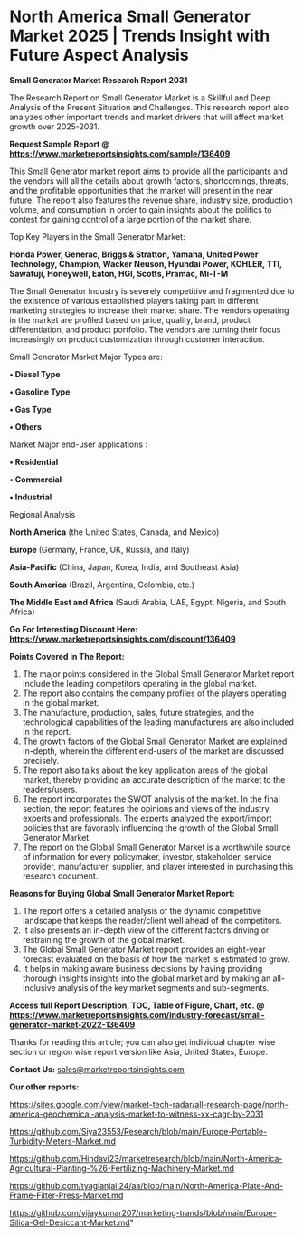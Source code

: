  # North America Small Generator Market 2025 | Trends Insight with Future Aspect Analysis

<strong>Small Generator Market Research Report 2031</strong>

The Research Report on Small Generator Market is a Skillful and Deep Analysis of the Present Situation and Challenges. This research report also analyzes other important trends and market drivers that will affect market growth over 2025-2031.

<strong>Request Sample Report @ <a href=https://www.marketreportsinsights.com/sample/136409>https://www.marketreportsinsights.com/sample/136409</a></strong>

This Small Generator market report aims to provide all the participants and the vendors will all the details about growth factors, shortcomings, threats, and the profitable opportunities that the market will present in the near future. The report also features the revenue share, industry size, production volume, and consumption in order to gain insights about the politics to contest for gaining control of a large portion of the market share.

Top Key Players in the Small Generator Market:

<strong>Honda Power, Generac, Briggs & Stratton, Yamaha, United Power Technology, Champion, Wacker Neuson, Hyundai Power, KOHLER, TTI, Sawafuji, Honeywell, Eaton, HGI, Scotts, Pramac, Mi-T-M</strong>

The Small Generator Industry is severely competitive and fragmented due to the existence of various established players taking part in different marketing strategies to increase their market share. The vendors operating in the market are profiled based on price, quality, brand, product differentiation, and product portfolio. The vendors are turning their focus increasingly on product customization through customer interaction.

Small Generator Market Major Types are:

<strong>• Diesel Type

• Gasoline Type

• Gas Type

• Others</strong>

Market Major end-user applications :

<strong>• Residential

• Commercial

• Industrial</strong>

Regional Analysis

</u><strong><b>North America</b></strong> (the United States, Canada, and Mexico)

<strong><b>Europe </b></strong>(Germany, France, UK, Russia, and Italy)

<strong><b>Asia-Pacific</b></strong> (China, Japan, Korea, India, and Southeast Asia)

<strong><b>South America</b></strong> (Brazil, Argentina, Colombia, etc.)

<strong><b>The Middle East and Africa</b></strong> (Saudi Arabia, UAE, Egypt, Nigeria, and South Africa)

<strong>Go For Interesting Discount Here: <a href=https://www.marketreportsinsights.com/discount/136409>https://www.marketreportsinsights.com/discount/136409</a></strong>

<strong>Points Covered in The Report:</strong>
<ol>
  <li>The major points considered in the Global Small Generator Market report include the leading competitors operating in the global market.</li>
  <li>The report also contains the company profiles of the players operating in the global market.</li>
  <li>The manufacture, production, sales, future strategies, and the technological capabilities of the leading manufacturers are also included in the report.</li>
  <li>The growth factors of the Global Small Generator Market are explained in-depth, wherein the different end-users of the market are discussed precisely.</li>
  <li>The report also talks about the key application areas of the global market, thereby providing an accurate description of the market to the readers/users.</li>
  <li>The report incorporates the SWOT analysis of the market. In the final section, the report features the opinions and views of the industry experts and professionals. The experts analyzed the export/import policies that are favorably influencing the growth of the Global Small Generator Market.</li>
  <li>The report on the Global Small Generator Market is a worthwhile source of information for every policymaker, investor, stakeholder, service provider, manufacturer, supplier, and player interested in purchasing this research document.</li>
</ol>
<strong>Reasons for Buying Global Small Generator Market Report:</strong>

<ol>
  <li>The report offers a detailed analysis of the dynamic competitive landscape that keeps the reader/client well ahead of the competitors.</li>
  <li>It also presents an in-depth view of the different factors driving or restraining the growth of the global market.</li>
  <li>The Global Small Generator Market report provides an eight-year forecast evaluated on the basis of how the market is estimated to grow.</li>
  <li>It helps in making aware business decisions by having providing thorough insights insights into the global market and by making an all-inclusive analysis of the key market segments and sub-segments.</li>
</ol>
<strong>Access full Report Description, TOC, Table of Figure, Chart, etc. @ <a href=https://www.marketreportsinsights.com/industry-forecast/small-generator-market-2022-136409>https://www.marketreportsinsights.com/industry-forecast/small-generator-market-2022-136409</a></strong>


Thanks for reading this article; you can also get individual chapter wise section or region wise report version like Asia, United States, Europe.

<strong>Contact Us:</strong>
sales@marketreportsinsights.com

<strong>Our other reports:</strong>

<a href=https://sites.google.com/view/market-tech-radar/all-research-page/north-america-geochemical-analysis-market-to-witness-xx-cagr-by-2031>https://sites.google.com/view/market-tech-radar/all-research-page/north-america-geochemical-analysis-market-to-witness-xx-cagr-by-2031</a>

<a href=https://github.com/Siya23553/Research/blob/main/Europe-Portable-Turbidity-Meters-Market.md>https://github.com/Siya23553/Research/blob/main/Europe-Portable-Turbidity-Meters-Market.md</a>

<a href=https://github.com/Hindavi23/marketresearch/blob/main/North-America-Agricultural-Planting-%26-Fertilizing-Machinery-Market.md>https://github.com/Hindavi23/marketresearch/blob/main/North-America-Agricultural-Planting-%26-Fertilizing-Machinery-Market.md</a>

<a href=https://github.com/tyagianjali24/aa/blob/main/North-America-Plate-And-Frame-Filter-Press-Market.md>https://github.com/tyagianjali24/aa/blob/main/North-America-Plate-And-Frame-Filter-Press-Market.md</a>

<a href=https://github.com/vijaykumar207/marketing-trands/blob/main/Europe-Silica-Gel-Desiccant-Market.md>https://github.com/vijaykumar207/marketing-trands/blob/main/Europe-Silica-Gel-Desiccant-Market.md</a>"
